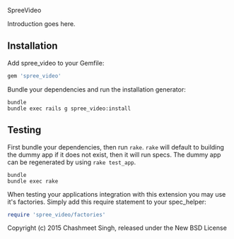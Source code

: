 SpreeVideo

Introduction goes here.

Installation
------------

Add spree_video to your Gemfile:

```ruby
gem 'spree_video'
```

Bundle your dependencies and run the installation generator:

```shell
bundle
bundle exec rails g spree_video:install
```

Testing
-------

First bundle your dependencies, then run `rake`. `rake` will default to building the dummy app if it does not exist, then it will run specs. The dummy app can be regenerated by using `rake test_app`.

```shell
bundle
bundle exec rake
```

When testing your applications integration with this extension you may use it's factories.
Simply add this require statement to your spec_helper:

```ruby
require 'spree_video/factories'
```

Copyright (c) 2015 Chashmeet Singh, released under the New BSD License
